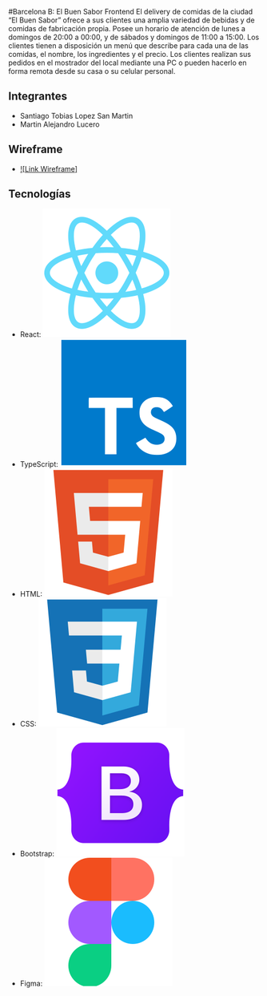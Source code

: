#Barcelona B: El Buen Sabor Frontend 
El delivery de comidas de la ciudad “El Buen Sabor” ofrece a sus clientes una amplia variedad de bebidas y de comidas de fabricación propia. Posee un horario de atención de lunes a domingos de 20:00 a 00:00, y de sábados y domingos de 11:00 a 15:00. Los clientes tienen a disposición un menú que describe para cada una de las comidas, el nombre, los ingredientes y el precio. Los clientes realizan sus pedidos en el mostrador del local mediante una PC o pueden hacerlo en forma remota desde su casa o su celular personal.

## Integrantes

- Santiago Tobias Lopez San Martin
- Martin Alejandro Lucero

## Wireframe

- [![Link Wireframe]](https://www.figma.com/file/6gBnQOcOlFE3g8Oi4NUAZA/Wireframe?type=design&node-id=0-1)

## Tecnologías

- React: [![Icono de React](https://github.com/devicons/devicon/raw/master/icons/react/react-original.svg)](https://es.react.dev/)
- TypeScript: [![Icono de TypeScript](https://github.com/devicons/devicon/raw/master/icons/typescript/typescript-original.svg)](https://www.typescriptlang.org/)
- HTML: [![Icono de HTML](https://github.com/devicons/devicon/raw/master/icons/html5/html5-original.svg)](https://developer.mozilla.org/es/docs/Web/HTML)
- CSS: [![Icono de CSS](https://github.com/devicons/devicon/raw/master/icons/css3/css3-original.svg)](https://developer.mozilla.org/es/docs/Web/CSS)
- Bootstrap: [![Icono de Bootstrap](https://github.com/devicons/devicon/raw/master/icons/bootstrap/bootstrap-original.svg)](https://getbootstrap.com/)
- Figma: [![Icono de Figma](https://github.com/devicons/devicon/raw/master/icons/figma/figma-original.svg)](https://www.figma.com/login)
